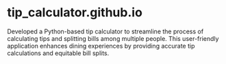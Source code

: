 # tip_calculator.github.io
Developed a Python-based tip calculator to streamline the process of calculating tips and splitting bills among multiple people. This user-friendly application enhances dining experiences by providing accurate tip calculations and equitable bill splits.
